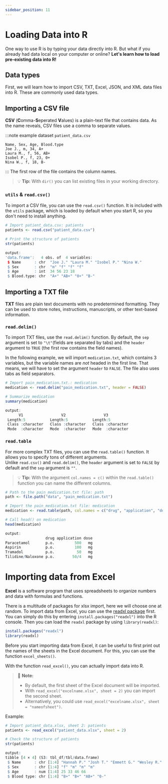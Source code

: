 ```yaml
---
sidebar_position: 11
---
```


# Loading Data into R

One way to use R is by typing your data directly into R.
But what if you already had data local on your computer or online?
**Let's learn how to load pre-existing data into R!**

## Data types

First, we will learn how to import CSV, TXT, Excel, JSON, and XML data files into R.
These are commonly used data types.  

## Importing a CSV file

**CSV** (**C**omma-**S**eperated **V**alues) is a plain-text file that contains data.
As the name reveals, CSV files use a comma to separate values.

:::note example dataset `patient_data.csv`
```
Name, Sex, Age, Blood.type
Joe J., m, 34, A+
Laura M., f, 56, AB+
Isobel P., f, 23, 0+
Nina W., f, 18, B-
```
:::
The first row of the file contains the column names.

> :bulb: **Tip:** With `dir()` you can list existing files in your working directory.

### `utils` & `read.csv()`

To import a CSV file, you can use the `read.csv()` function.
It is included with the `utils` package, which is loaded by default when you start R, so you don't need to install anything.

```r
# Import patient_data.csv: patients
patients <- read.csv("patient_data.csv")

# Print the structure of patients
str(patients)

output:
'data.frame':	4 obs. of  4 variables:
 $ Name      : chr  "Joe J." "Laura M." "Isobel P." "Nina W."
 $ Sex       : chr  "m" "f" "f" "f"
 $ Age       : int  34 56 23 18
 $ Blood.type: chr  "A+" "AB+" "0+" "B-"
```

## Importing a TXT file

**TXT** files are plain text documents with no predetermined formatting.
They can be used to store notes, instructions, manuscripts, or other text-based information. 

### `read.delim()`

To import TXT files, use the `read.delim()` function.
By default, the `sep` argument is set to `"\t"`(fields are separated by tabs) and the `header` argument to `TRUE` (the first row contains the field names).

In the following example, we will import `medication.txt`, which contains 3 variables, but the variable names are *not* headed in the first line.
That means, we will have to set the argument `header` to `FALSE`. The file also uses tabs as field separators.

```r
# Import pain_medication.txt.: medication
medication <- read.delim("pain_medication.txt", header = FALSE)

# Summarize medication
summary(medication)

output:
      V1                 V2                 V3           
 Length:5           Length:5           Length:5          
 Class :character   Class :character   Class :character  
 Mode  :character   Mode  :character   Mode  :character  
```

### `read.table`

For more complex TXT files, you can use the `read.table()` function.
It allows you to specify tons of different arguments.  
Unlike `read.csv()` and `read.delim()`, the `header` argument is set to `FALSE` by default and the `sep` argument is `""`. 

> :bulb: **Tip:** With the argument `col.names = c()` within the `read.table()` function you can name the different columns.

```r
# Path to the pain_medication.txt file: path
path <- file.path("data", "pain_medication.txt")

# Import the pain_medication.txt file: medication
medication <- read.table(path, col.names = c("drug", "application", "dose"))

# Call head() on medication
head(medication)

output:
                  drug application dose
Paracetamol       p.o.         500   mg
Aspirin           p.o.         100   mg
Tramadol          p.o.          50   mg
Tilidine/Naloxone p.o.        50/4   mg
```

# Importing data from Excel

**Excel** is a software program that uses spreadsheets to organize numbers and data with formulas and functions. 

There is a multitude of packages for xlsx import, here we will choose one at random.
To import data from Excel, you can use the [readxl package](https://readxl.tidyverse.org/) first.
You can simply do this by entering `install.packages("readxl")` into the R console.
Then you can load the `readxl` package by using `library(readxl)`:

```r
install.packages("readxl")
library(readxl)
```

Before you start importing data from Excel, it can be useful to first print out the names of the sheets in the Excel document.
For this, you can use the function `excel_sheets()`.

With the function `read_excel()`, you can actually import data into R.   

> :memo: **Note:** 
> - By default, the first sheet of the Excel document will be imported.
> - With `read_excel("excelname.xlsx", sheet = 2)` you can import the second sheet.
> - Alternatively, you could use `read_excel("excelname.xlsx", sheet = "nameofsheet")`.

Example:
```r
# Import patient_data.xlsx, sheet 2: patients
patients <- read_excel("patient_data.xlsx", sheet = 2)

# Check the structure of patients
str(patients)

output:
tibble [4 × 4] (S3: tbl_df/tbl/data.frame)
 $ Name      : chr [1:4] "Hannah P." "Josh T." "Emmett G." "Wesley R."
 $ Sex       : chr [1:4] "f" "m" "m" "m"
 $ Age       : num [1:4] 25 33 46 66
 $ Blood type: chr [1:4] "B+" "B+" "AB+" "0-"
```